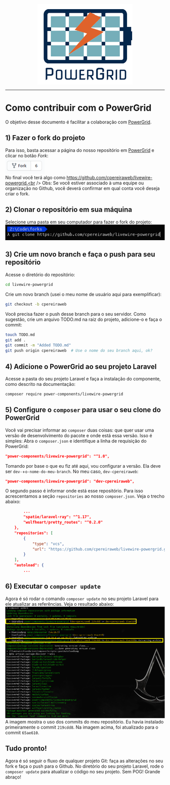 <div align="center">
	<p><img  src="img/logo.png" alt="PowerGrid Logo"></p>
</div>

------

# Como contribuir com o PowerGrid

O objetivo desse documento é facilitar a colaboração com [PowerGrid](https://github.com/Power-Components/livewire-powergrid).

## 1) Fazer o fork do projeto
Para isso, basta acessar a página do nosso repositório em [PowerGrid](https://github.com/Power-Components/livewire-powergrid) e clicar no botão *Fork*:<br />
<img src="img/click-to-fork.png" /><br />
No final você terá algo como https://github.com/cpereiraweb/livewire-powergrid.<br />
Obs: Se você estiver associado à uma equipe ou organização no Github, você deverá confirmar em qual conta você deseja criar o fork.

## 2) Clonar o repositório em sua máquina
Selecione uma pasta em seu computador para fazer o fork do projeto:<br />
<img src="img/cloning-repo.png">

## 3) Crie um novo branch e faça o push para seu repositório
Acesse o diretório do repositório:
```bash
cd livewire-powergrid
```
Crie um novo branch (usei o meu nome de usuário aqui para exemplificar):
```bash
git checkout -b cpereiraweb
```
Você precisa fazer o push desse branch para o seu servidor.  Como sugestão, crie um arquivo TODO.md na raiz do projeto, adicione-o e faça o commit:
```bash
touch TODO.md
git add .
git commit -m "Added TODO.md"
git push origin cpereiraweb  # Use o nome do seu branch aqui, ok?
```
## 4) Adicione o PowerGrid ao seu projeto Laravel
Acesse a pasta do seu projeto Laravel e faça a instalação do componente, como descrito na documentação:
```bash
composer require power-components/livewire-powergrid
```
## 5) Configure o ```composer``` para usar o seu clone do PowerGrid
Você vai precisar informar ao `composer` duas coisas: que quer usar uma versão de desenvolvimento do pacote e onde está essa versão.  Isso é simples:
Abra o `composer.json` e identifique a linha de requisição do PowerGrid:
```json
"power-components/livewire-powergrid": "^1.0",
```
Tomando por base o que eu fiz até aqui, vou configurar a versão.  Ela deve ser `dev-`+`o-nome-do-meu-branch`.  No meu caso, `dev-cpereiraweb`:
```json
"power-components/livewire-powergrid": "dev-cpereiraweb",
```
O segundo passo é informar onde está esse repositório. Para isso acrescentamos a seção `repositories` ao nosso `composer.json`.  Veja o trecho abaixo:
```json
        ...
        "spatie/laravel-ray": "^1.17",
        "wulfheart/pretty_routes": "^0.2.0"
    },
    "repositories": [
        {
            "type": "vcs",
            "url": "https://github.com/cpereiraweb/livewire-powergrid.git"
        }
    ],
    "autoload": {
        ...
```
## 6) Executar o `composer update`
Agora é só rodar o comando `composer update` no seu projeto Laravel para ele atualizar as referências.  Veja o resultado abaixo:<br />
<img src="img/composer-update.png"><br />
A imagem mostra o uso dos commits do meu repositório.  Eu havia instalado primeiramente o commit `219cdd8`.  Na imagem acima, foi atualizado para o commit `65ae610`.

## Tudo pronto!
Agora é só seguir o fluxo de qualquer projeto Git: faça as alterações no seu fork e faça o push para o Github.  No diretório do seu projeto Laravel, rode o `composer update` para atualizar o código no seu projeto. Sem POG!  Grande abraço!
